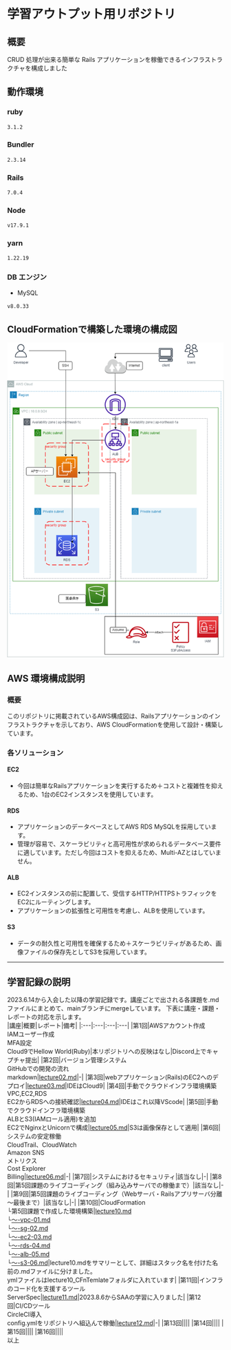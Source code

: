 # 学習アウトプット用リポジトリ

## 概要

CRUD 処理が出来る簡単な Rails アプリケーションを稼働できるインフラストラクチャを構成しました

## 動作環境
### ruby

```bash
3.1.2
```
### Bundler
```bash
2.3.14
```
### Rails
```bash
7.0.4
```
### Node
```bash
v17.9.1
```
### yarn
```bash
1.22.19
```
### DB エンジン
- MySQL
```bash
v8.0.33
```

## CloudFormationで構築した環境の構成図
![lecture05構成図](image_05/RiaseTech-lecture05構成図.png)


## AWS 環境構成説明
### 概要

このリポジトリに掲載されているAWS構成図は、Railsアプリケーションのインフラストラクチャを示しており、AWS CloudFormationを使用して設計・構築しています。

### 各ソリューション
#### EC2

- 今回は簡単なRailsアプリケーションを実行するため＋コストと複雑性を抑えるため、1台のEC2インスタンスを使用しています。

#### RDS
- アプリケーションのデータベースとしてAWS RDS MySQLを採用しています。
- 管理が容易で、スケーラビリティと高可用性が求められるデータベース要件に適しています。ただし今回はコストを抑えるため、Multi-AZとはしていません。

#### ALB
- EC2インスタンスの前に配置して、受信するHTTP/HTTPSトラフィックをEC2にルーティングします。
- アプリケーションの拡張性と可用性を考慮し、ALBを使用しています。

#### S3
- データの耐久性と可用性を確保するため＋スケーラビリティがあるため、画像ファイルの保存先としてS3を採用しています。

---

## 学習記録の説明
2023.6.14から入会した以降の学習記録です。講座ごとで出される各課題を.mdファイルにまとめて、mainブランチにmergeしています。
下表に講座・課題・レポートの対応を示します。<br>
|講座|概要|レポート|備考|
|:---|:---|:---|:---|
|第1回|AWSアカウント作成<br>IAMユーザー作成<br>MFA設定<br>Cloud9でHellow World(Ruby)|本リポジトリへの反映はなし|Discord上でキャプチャ提出|
|第2回|バージョン管理システム<br>GitHubでの開発の流れ<br>markdown|[lecture02.md](lecture02.md)|-|
|第3回|webアプリケーション(Rails)のEC2へのデプロイ|[lecture03.md](lecture03.md)|IDEはCloud9|
|第4回|手動でクラウドインフラ環境構築<br>VPC,EC2,RDS<br>EC2からRDSへの接続確認|[lecture04.md](lecture04.md)|IDEはこれ以降VScode|
|第5回|手動でクラウドインフラ環境構築<br>ALBとS3(IAMロール適用)を追加<br>EC2でNginxとUnicornで構成|[lecture05.md](lecture05.md)|S3は画像保存として適用|
|第6回|システムの安定稼働<br>CloudTrail、CloudWatch<br>Amazon SNS<br>メトリクス<br>Cost Explorer<br>Billing|[lecture06.md](lecture06.md)|-|
|第7回|システムにおけるセキュリティ|該当なし|-|
|第8回|第5回課題のライブコーディング（組み込みサーバでの稼働まで）|該当なし|-|
|第9回|第5回課題のライブコーディング（Webサーバ・Railsアプリサーバ分離～最後まで）|該当なし|-|
|第10回|CloudFormation<br>└第5回課題で作成した環境構築|[lecture10.md](lecture10.md)<br>└[～-vpc-01.md](lecture10-vpc-01.md)<br>└[～-sg-02.md](lecture10-sg-02.md)<br>└[～-ec2-03.md](lecture10-s3-06.md)<br>└[～-rds-04.md](lecture10-rds-04.md)<br>└[～-alb-05.md](lecture10-alb-05.md)<br>└[～-s3-06.md](lecture10-s3-06.md)|lecture10.mdをサマリーとして、詳細はスタック名を付けた名前の.mdファイルに分けました。<br>ymlファイルはlecture10_CFnTemlateフォルダに入れています|
|第11回|インフラのコード化を支援するツール<br>ServerSpec|[lecture11.md](lecture11.md)|2023.8.6からSAAの学習に入りました|
|第12回|CI/CDツール<br>CircleCI導入<br>config.ymlをリポジトリへ組込んで稼働|[lecture12.md](lecture12.md)|-|
|第13回||||
|第14回||||
|第15回||||
|第16回||||
<br>
以上
